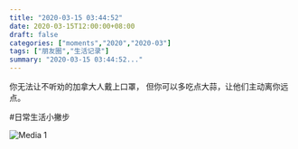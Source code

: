 ```yaml
---
title: "2020-03-15 03:44:52"
date: 2020-03-15T12:00:00+08:00
draft: false
categories: ["moments","2020","2020-03"]
tags: ["朋友圈","生活记录"]
summary: "2020-03-15 03:44:52..."
---
```


你无法让不听劝的加拿大人戴上口罩，
但你可以多吃点大蒜，让他们主动离你远点。

#日常生活小撇步

![Media 1](/Moments/photos/2020-03-15/202003150344520.jpg)

